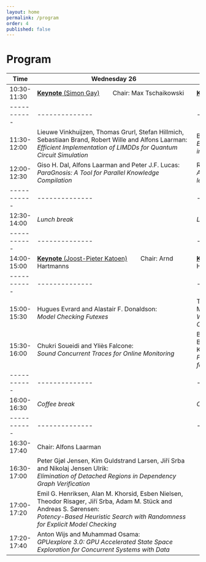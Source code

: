 ```yaml
---
layout: home
permalink: /program
order: 4
published: false
---
```


# Program

| Time      | <span style="display: inline-block; width:400px">Wednesday 26</span> | <span style="display: inline-block; width:400px">Thursday 27</span> |
|-----------|--------------|-------------|
|10:30-11:30| [**Keynote** (Simon Gay)](speakers#simon-gay-university-of-glasgow) &nbsp;&nbsp;&nbsp;&nbsp;&nbsp;&nbsp; Chair: Max Tschaikowski | [**Keynote** (Raúl Pardo)](speakers#ra%C3%BAl-pardo-it-university-of-copenhagen) &nbsp;&nbsp;&nbsp;&nbsp;&nbsp;&nbsp; Chair: Sergio Mover |
|-----------|--------------|-------------|
|11:30-12:00| Lieuwe Vinkhuijzen, Thomas Grurl, Stefan Hillmich, Sebastiaan Brand, Robert Wille and Alfons Laarman:<br>*Efficient Implementation of LIMDDs for Quantum Circuit Simulation* | Bryant Israelsen, Landon Taylor and Zhen Zhang:<br>*Efficient Trace Generation for Rare-Event Analysis in Chemical Reaction Networks* |
|12:00-12:30| Giso H. Dal, Alfons Laarman and Peter J.F. Lucas:<br>*ParaGnosis: A Tool for Parallel Knowledge Compilation* | Roi Fogler, Itay Cohen and Doron Peled:<br>*Accelerating black box testing with light-weight learning* |
|-----------|--------------|-------------|
|12:30-14:00| *Lunch break* | *Lunch break* |
|-----------|--------------|-------------|
|14:00-15:00| [**Keynote** (Joost-Pieter Katoen)](speakers#joost-pieter-katoen-rwth-aachen--university-of-twente) &nbsp;&nbsp;&nbsp;&nbsp;&nbsp;&nbsp; Chair: Arnd Hartmanns | [**Keynote** (Caterina Urban)](speakers#caterina-urban-inria) &nbsp;&nbsp;&nbsp;&nbsp;&nbsp;&nbsp; Chair: Matthias Heizmann |
|-----------|--------------|-------------|
|15:00-15:30| Hugues Evrard and Alastair F. Donaldson:<br>*Model Checking Futexes* | Théo Matricon, Nathanaël Fijalkow and Gaëtan Margueritte:<br>*WikiCoder: Learning to Write Knowledge-Powered Code* |
|15:30-16:00| Chukri Soueidi and Yliès Falcone:<br>*Sound Concurrent Traces for Online Monitoring* | Benedikt Maderbacher, Stefan Schupp, Ezio Bartocci, Roderick Bloem, Dejan Ničković and Bettina Könighofer:<br>*Provable Correct and Adaptive Simplex Architecture for Bounded-Liveness Properties* |
|-----------|--------------|-------------|
|16:00-16:30| *Coffee break* | *Coffee break* |
|-----------|--------------|-------------|
|16:30-17:40|Chair: Alfons Laarman | |
|16:30-17:00| Peter Gjøl Jensen, Kim Guldstrand Larsen, Jiří Srba and Nikolaj Jensen Ulrik:<br>*Elimination of Detached Regions in Dependency Graph Verification* | |
|17:00-17:20| Emil G. Henriksen, Alan M. Khorsid, Esben Nielsen, Theodor Risager, Jiří Srba, Adam M. Stück and Andreas S. Sørensen:<br>*Potency-Based Heuristic Search with Randomness for Explicit Model Checking* | |
|17:20-17:40| Anton Wijs and Muhammad Osama:<br>*GPUexplore 3.0: GPU Accelerated State Space Exploration for Concurrent Systems with Data* | |
